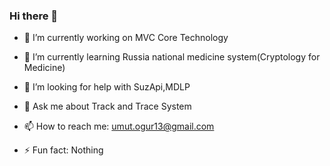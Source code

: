 ### Hi there 👋

- 🔭 I’m currently working on MVC Core Technology
- 🌱 I’m currently learning Russia national medicine system(Cryptology for Medicine)
- 🤔 I’m looking for help with SuzApi,MDLP
- 💬 Ask me about Track and Trace System
- 📫 How to reach me: umut.ogur13@gmail.com

- ⚡ Fun fact: Nothing
